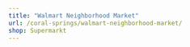```yaml
---
title: "Walmart Neighborhood Market"
url: /coral-springs/walmart-neighborhood-market/
shop: Supermarkt
---
```

